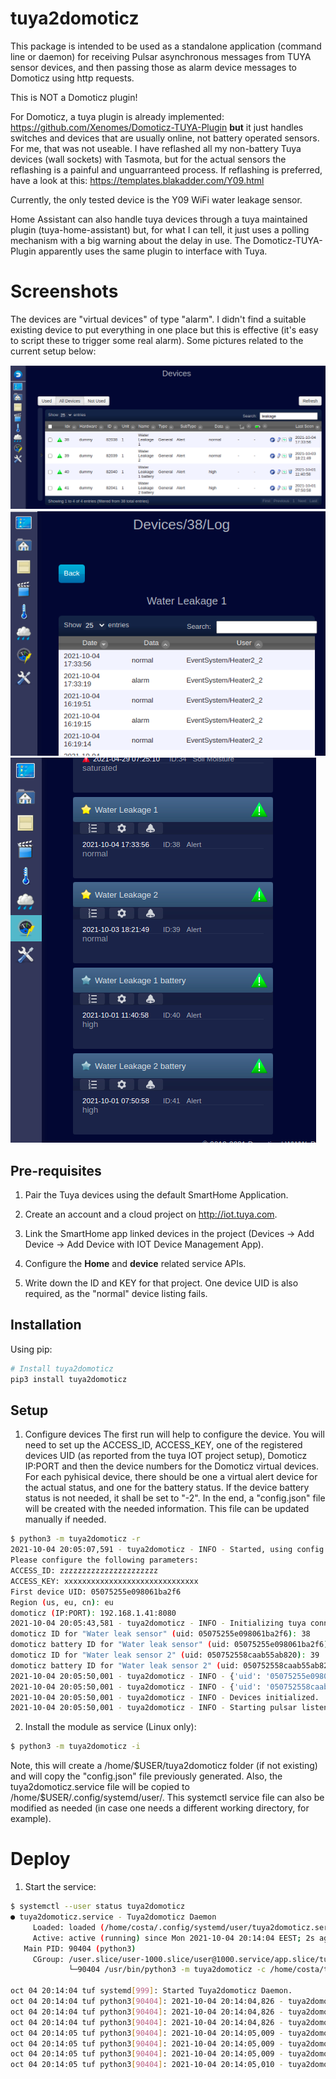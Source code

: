 # tuya2domoticz

This package is intended to be used as a standalone application (command line or daemon) for receiving
Pulsar asynchronous messages from TUYA sensor devices, and then passing those as alarm device messages to Domoticz using http requests.

This is NOT a Domoticz plugin!

For Domoticz, a tuya plugin is already implemented:
https://github.com/Xenomes/Domoticz-TUYA-Plugin
**but** it just handles switches and devices that are usually online, not battery operated sensors. For me, that was not useable.
I have reflashed all my non-battery Tuya devices (wall sockets) with Tasmota, but for the actual sensors the reflashing is a painful and unguarranteed process. If reflashing is preferred, have a look at this:
https://templates.blakadder.com/Y09.html

Currently, the only tested device is the Y09 WiFi water leakage sensor.

Home Assistant can also handle tuya devices through a tuya maintained plugin (tuya-home-assistant) but, for what I can tell, it just uses a polling mechanism with a big warning about the delay in use. The Domoticz-TUYA-Plugin apparently uses the same plugin to interface with Tuya.

# Screenshots
The devices are "virtual devices" of type "alarm". I didn't find a suitable existing device to put everything in one place but this is effective (it's easy to script these to trigger some real alarm).
Some pictures related to the current setup below:

![Devices_list](/img/domoticz_devices_list.png)
![Device_details](/img/domoticz_leakage1.png)
![Devices_frame](/img/domoticz_devices_frame.png)


## Pre-requisites
1. Pair the Tuya devices using the default SmartHome Application.

2. Create an account and a cloud project on http://iot.tuya.com.

3. Link the SmartHome app linked devices in the project (Devices -> Add Device -> Add Device with IOT Device Management App).

4. Configure the **Home** and **device** related service APIs.

5. Write down the ID and KEY for that project. One device UID is also required, as the "normal" device listing fails. 

## Installation
Using pip:
```bash
# Install tuya2domoticz
pip3 install tuya2domoticz
```

## Setup
1. Configure devices
The first run will help to configure the device. You will need to set up the ACCESS_ID, ACCESS_KEY, one of the registered devices UID (as reported from the tuya IOT project setup), Domoticz IP:PORT and then the device numbers for the Domoticz virtual devices. For each pyhisical device, there should be one a virtual alert device for the actual status, and one for the battery status. If the device battery status is not needed, it shall be set to "-2".
In the end, a "config.json" file will be created with the needed information. This file can be updated manually if needed.

```bash
$ python3 -m tuya2domoticz -r
2021-10-04 20:05:07,591 - tuya2domoticz - INFO - Started, using config file: config.json
Please configure the following parameters:
ACCESS_ID: zzzzzzzzzzzzzzzzzzzzzz
ACCESS_KEY: xxxxxxxxxxxxxxxxxxxxxxxxxxxxxx
First device UID: 05075255e098061ba2f6
Region (us, eu, cn): eu
domoticz (IP:PORT): 192.168.1.41:8080
2021-10-04 20:05:43,581 - tuya2domoticz - INFO - Initializing tuya connector.
domoticz ID for "Water leak sensor" (uid: 05075255e098061ba2f6): 38
domoticz battery ID for "Water leak sensor" (uid: 05075255e098061ba2f6): 40
domoticz ID for "Water leak sensor 2" (uid: 050752558caab55ab820): 39
domoticz battery ID for "Water leak sensor 2" (uid: 050752558caab55ab820): 41
2021-10-04 20:05:50,001 - tuya2domoticz - INFO - {'uid': '05075255e098061ba2f6', 'name': 'Water leak sensor', 'domoticz_id': '38', 'domoticz_id_battery': '40'}
2021-10-04 20:05:50,001 - tuya2domoticz - INFO - {'uid': '050752558caab55ab820', 'name': 'Water leak sensor 2', 'domoticz_id': '39', 'domoticz_id_battery': '41'}
2021-10-04 20:05:50,001 - tuya2domoticz - INFO - Devices initialized.
2021-10-04 20:05:50,001 - tuya2domoticz - INFO - Starting pulsar listener.
```


2. Install the module as service (Linux only):
```bash
$ python3 -m tuya2domoticz -i
```
Note, this will create a /home/$USER/tuya2domoticz folder (if not existing) and will copy the "config.json" file previously generated. Also, the tuya2domoticz.service file will be copied to /home/$USER/.config/systemd/user/. This systemctl service file can also be modified as needed (in case one needs a different working directory, for example).

# Deploy
1. Start the service:
```bash
$ systemctl --user status tuya2domoticz
● tuya2domoticz.service - Tuya2domoticz Daemon
     Loaded: loaded (/home/costa/.config/systemd/user/tuya2domoticz.service; enabled; vendor preset: enabled)
     Active: active (running) since Mon 2021-10-04 20:14:04 EEST; 2s ago
   Main PID: 90404 (python3)
     CGroup: /user.slice/user-1000.slice/user@1000.service/app.slice/tuya2domoticz.service
             └─90404 /usr/bin/python3 -m tuya2domoticz -c /home/costa/tuya2domoticz/config.json

oct 04 20:14:04 tuf systemd[999]: Started Tuya2domoticz Daemon.
oct 04 20:14:04 tuf python3[90404]: 2021-10-04 20:14:04,826 - tuya2domoticz - INFO - Started, using config file: /home/costa/tuya2domoticz/config.json
oct 04 20:14:04 tuf python3[90404]: 2021-10-04 20:14:04,826 - tuya2domoticz - INFO - Config loaded.
oct 04 20:14:04 tuf python3[90404]: 2021-10-04 20:14:04,826 - tuya2domoticz - INFO - Initializing tuya connector.
oct 04 20:14:05 tuf python3[90404]: 2021-10-04 20:14:05,009 - tuya2domoticz - INFO - {'uid': '05075255e098061ba2f6', 'name': 'Water leak sensor', 'domoticz_id': '38', 'domoticz_id_battery': '40'}
oct 04 20:14:05 tuf python3[90404]: 2021-10-04 20:14:05,009 - tuya2domoticz - INFO - {'uid': '050752558caab55ab820', 'name': 'Water leak sensor 2', 'domoticz_id': '39', 'domoticz_id_battery': '41'}
oct 04 20:14:05 tuf python3[90404]: 2021-10-04 20:14:05,009 - tuya2domoticz - INFO - Devices initialized.
oct 04 20:14:05 tuf python3[90404]: 2021-10-04 20:14:05,010 - tuya2domoticz - INFO - Starting pulsar listener.
```
